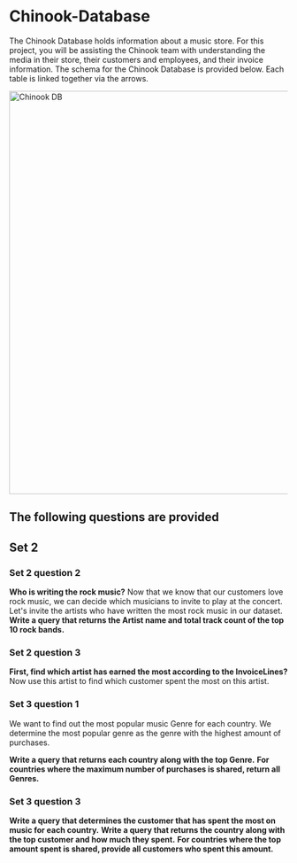 # Chinook-Database
The Chinook Database holds information about a music store. For this project, you will be assisting the Chinook team with understanding the media in their store, their customers and employees, and their invoice information. 
The schema for the Chinook Database is provided below. Each table is linked together via the arrows. 

<img width="728" alt="Chinook DB" src="https://user-images.githubusercontent.com/115441149/215360453-3e435de5-dd3f-4b8c-841a-4d9bfb49b2ee.png">


## The following questions are provided


## Set 2 
### Set 2 question 2 

**Who is writing the rock music?**
Now that we know that our customers love rock music, we can decide which musicians to invite to play at the concert.
Let's invite the artists who have written the most rock music in our dataset. 
**Write a query that returns the Artist name and total track count of the top 10 rock bands.**


### Set 2 question 3 

**First, find which artist has earned the most according to the InvoiceLines?**
Now use this artist to find which customer spent the most on this artist.


### Set 3 question 1

We want to find out the most popular music Genre for each country. 
We determine the most popular genre as the genre with the highest amount of purchases. 

**Write a query that returns each country along with the top Genre.** 
**For countries where the maximum number of purchases is shared, return all Genres.**


### Set 3 question 3 

**Write a query that determines the customer that has spent the most on music for each country.**
**Write a query that returns the country along with the top customer and how much they spent.**
**For countries where the top amount spent is shared, provide all customers who spent this amount.**

